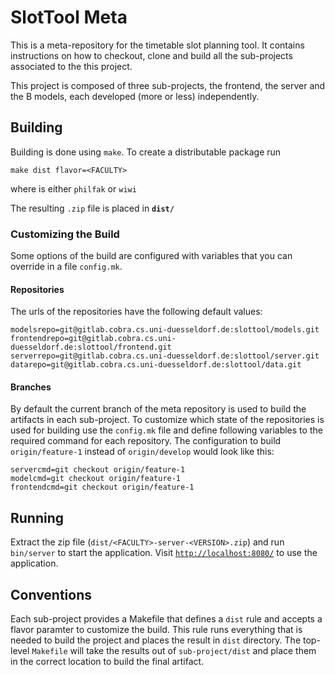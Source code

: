 # SlotTool Meta

This is a meta-repository for the timetable slot planning tool. It contains
instructions on how to checkout, clone and build all the sub-projects associated
to the this project.

This project is composed of three sub-projects, the frontend, the server and the
B models, each developed (more or less) independently.

## Building

Building is done using ```make```.  To create a distributable package run

```
make dist flavor=<FACULTY>
```
where <FACULTY> is either ```philfak``` or ```wiwi```

The resulting ```.zip``` file is placed in __```dist/```__

### Customizing the Build

Some options of the build are configured with variables that you can override
in a file `config.mk`.

#### Repositories
The urls of the repositories have the following default values:

```
modelsrepo=git@gitlab.cobra.cs.uni-duesseldorf.de:slottool/models.git
frontendrepo=git@gitlab.cobra.cs.uni-duesseldorf.de:slottool/frontend.git
serverrepo=git@gitlab.cobra.cs.uni-duesseldorf.de:slottool/server.git
datarepo=git@gitlab.cobra.cs.uni-duesseldorf.de:slottool/data.git
```

#### Branches
By default the current branch of the meta repository is used to build the
artifacts in each sub-project.  To customize which state of the repositories is
used for building use the ```config.mk``` file and define following variables
to the required command for each repository. The configuration to build
```origin/feature-1``` instead of ```origin/develop``` would look like this:

```
servercmd=git checkout origin/feature-1
modelcmd=git checkout origin/feature-1
frontendcmd=git checkout origin/feature-1
```

## Running

Extract the zip file (```dist/<FACULTY>-server-<VERSION>.zip```) and run ```bin/server``` to
start the application. Visit
[```http://localhost:8080/```](http://localhost:8080/) to use
the application.


## Conventions

Each sub-project provides a Makefile that defines a ```dist``` rule and accepts
a flavor paramter to customize the build. This rule runs everything that is
needed to build the project and places the result in ```dist``` directory. The
top-level ```Makefile``` will take the results out of ```sub-project/dist```
and place them in the correct location to build the final artifact.

